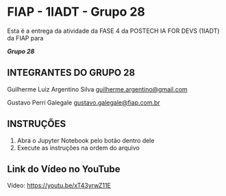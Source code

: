 # FIAP - 1IADT - Grupo 28

Esta é a entrega da atividade da FASE 4 da POSTECH IA FOR DEVS (1IADT) da FIAP para

_**Grupo 28**_

## INTEGRANTES DO GRUPO 28

Guilherme Luiz Argentino Silva
guilherme.argentino@gmail.com

Gustavo Perri Galegale
gustavo.galegale@fiap.com.br

## INSTRUÇÕES

1. Abra o Jupyter Notebook pelo botão dentro dele
2. Execute as instruções na ordem do arquivo

## Link do Vídeo no YouTube

Vídeo: https://youtu.be/xT43yrwZ11E
